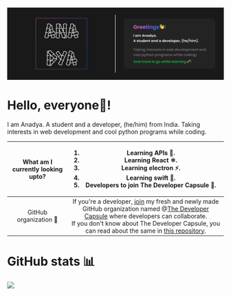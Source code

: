 <img src="https://github.com/AnadyaNair/AnadyaNair/blob/7132cbf287c1d9699fc5e8f0f33133d640394b6b/dark%20theme%20new%20detailed%20banner.png"></img>

 # Hello, everyone👋!
 I am Anadya. A student and a developer, (he/him) from India. Taking interests in web development and cool python programs while coding.

|What am I currently looking upto?|<ol><li>Learning APIs 🐧.</li> <li>Learning React ⚛.</li> <li>Learning electron ⚡.</li> <li>Learning swift 🍦.</li> <li>Developers to join The Developer Capsule 🚀.</li></ol>|
|:---:|:---:|
|GitHub organization 🏢|If you're a developer, [join](https://github.com/TheDeveloperCapsule/Join) my fresh and newly made GitHub organization named @[The Developer Capsule](https://github.com/TheDeveloperCapsule) where developers can collaborate.<br> If you don't know about The Developer Capsule, you can read about the same in [this repository](https://github.com/TheDeveloperCapsule/Introduction).|

# GitHub stats 📊

<img src ="https://github-readme-stats.vercel.app/api?username=AnadyaNair&show_icons=true&theme=default"></img>

<!--
**AnadyaNair/AnadyaNair** is a ✨ _special_ ✨ repository because its `README.md` (this file) appears on your GitHub profile.
*/
